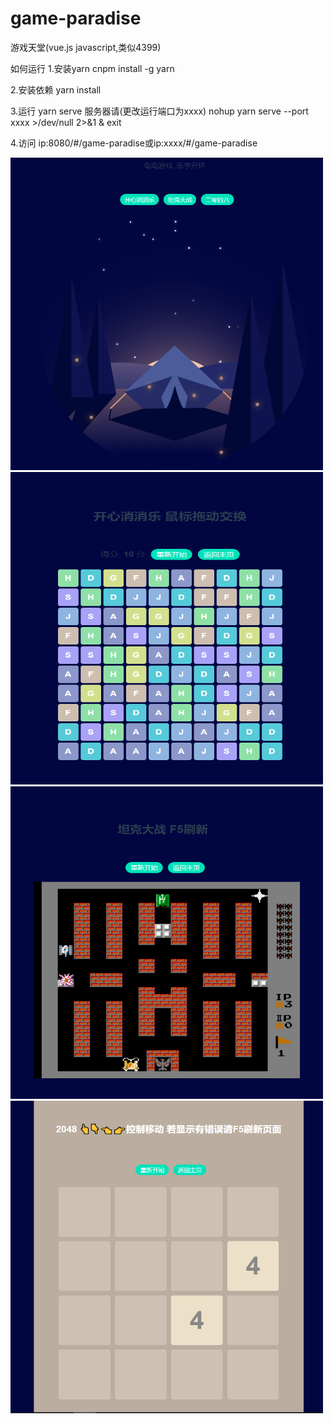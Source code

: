 # game-paradise
游戏天堂(vue.js javascript,类似4399)


如何运行
1.安装yarn
cnpm install -g yarn

2.安装依赖
yarn install

3.运行
yarn serve      服务器请(更改运行端口为xxxx)  nohup yarn serve --port xxxx >/dev/null 2>&1 & exit

4.访问 ip:8080/#/game-paradise或ip:xxxx/#/game-paradise


<img width="500" height="500" src="http://github.com/interpidtjuniversity/game-paradise/raw/master/images/1.png"/>
<img width="500" height="500" src="http://github.com/interpidtjuniversity/game-paradise/raw/master/images/2.png"/>
<img width="500" height="500" src="http://github.com/interpidtjuniversity/game-paradise/raw/master/images/3.png"/>
<img width="500" height="500" src="http://github.com/interpidtjuniversity/game-paradise/raw/master/images/4.png"/>

